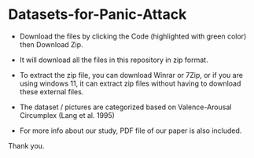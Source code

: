 # Datasets-for-Panic-Attack

- Download the files by clicking the Code (highlighted with green color) then Download Zip.
- It will download all the files in this repository in zip format.
- To extract the zip file, you can download Winrar or 7Zip, or if you are using windows 11, it can extract zip files without having to download these external files.

- The dataset / pictures are categorized based on Valence-Arousal Circumplex (Lang et al. 1995)
- For more info about our study, PDF file of our paper is also included.

Thank you.